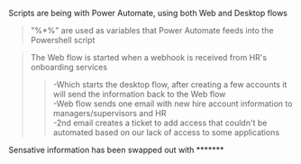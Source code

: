 Scripts are being with Power Automate, using both Web and Desktop flows <br />
  >"%*%" are used as variables that Power Automate feeds into the Powershell script <br />

  >The Web flow is started when a webhook is received from HR's onboarding services <br />
>> -Which starts the desktop flow, after creating a few accounts it will send the information back to the Web flow <br />
    -Web flow sends one email with new hire account information to managers/supervisors and HR <br />
>>      -2nd email creates a ticket to add access that couldn't be automated based on our lack of access to some applications <br />

Sensative information has been swapped out with *******
